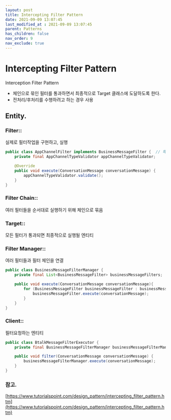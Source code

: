 ```yaml
---
layout: post
title: Intercepting Filter Pattern
date: 2021-09-09 13:07:45
last_modified_at : 2021-09-09 13:07:45
parent: Patterns
has_children: false
nav_order: 9
nav_exclude: true
---
```


# Intercepting Filter Pattern

Interception Filter Pattern

- 체인으로 묶인 필터를 통과하면서 최종적으로 Target 클래스에 도달하도록 한다.
- 전처리/후처리를 수행하려고 하는 경우 사용

## Entity.

### Filter::

실제로 필터작업을 구현하고, 실행

```java
public class AppChannelFilter implements BusinessMessageFilter {  // 특정 App채널만 유효하도록 필터링
    private final AppChannelTypeValidator appChannelTypeValidator;

    @Override
    public void execute(ConversationMessage conversationMessage) {
        appChannelTypeValidator.validate();
    }
}
```

### Filter Chain::

여러 필터들을 순서대로 실행하기 위해 체인으로 묶음

### Target::

모든 필터가 통과되면 최종적으로 실행될 엔티티

### Filter Manager::

여러 필터들과 필터 체인을 연결

```java
public class BusinessMessageFilterManager {
    private final List<BusinessMessageFilter> businessMessageFilters;

    public void execute(ConversationMessage conversationMessage){
        for (BusinessMessageFilter businessMessageFilter : businessMessageFilters) {
            businessMessageFilter.execute(conversationMessage);
        }
    }
}
```

### Client::

필터요청하는 엔티티

```java
public class BtalkMessageFilterExecutor {
    private final BusinessMessageFilterManager businessMessageFilterManager;

    public void filter(ConversationMessage conversationMessage) {
        businessMessageFilterManager.execute(conversationMessage);
    }
}
```

### 참고.

[https://www.tutorialspoint.com/design_pattern/intercepting_filter_pattern.htm](https://www.tutorialspoint.com/design_pattern/intercepting_filter_pattern.htm)